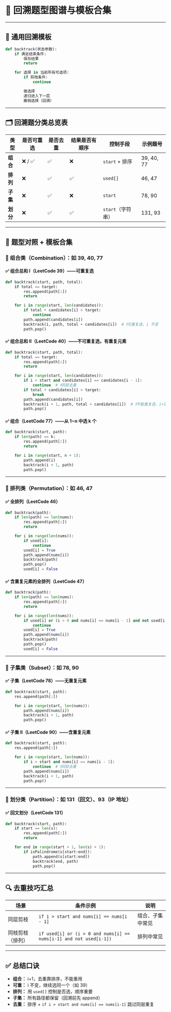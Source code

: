 # 🧠 回溯题型图谱与模板合集

---

## 📌 通用回溯模板

```python
def backtrack(状态参数):
    if 满足结束条件:
        保存结果
        return

    for 选择 in 当前所有可选项:
        if 剪枝条件:
            continue

        做选择
        递归进入下一层
        撤销选择（回溯）
```

---

## 🗂 回溯题分类总览表

| 类型       | 是否可重选 | 是否去重 | 结果是否有顺序 | 控制手段      | 示例题号 |
|------------|------------|-----------|-----------------|----------------|----------|
| **组合**    | ❌ / ✅      | ✅         | ❌              | `start` + 排序  | 39, 40, 77 |
| **排列**    | ❌          | ✅         | ✅              | `used[]`        | 46, 47    |
| **子集**    | ❌          | ✅         | ❌              | `start`         | 78, 90    |
| **划分**    | ❌          | ✅         | ✅              | `start`（字符串）| 131, 93   |

---

## 📘 题型对照 + 模板合集

### 🔹 组合类（Combination）：如 39, 40, 77

#### ✅ 组合总和 I（LeetCode 39）——可重复选
```python
def backtrack(start, path, total):
    if total == target:
        res.append(path[:])
        return

    for i in range(start, len(candidates)):
        if total + candidates[i] > target:
            continue
        path.append(candidates[i])
        backtrack(i, path, total + candidates[i])  # ❗️可重复选，i 不变
        path.pop()
```

#### ✅ 组合总和 II（LeetCode 40）——不可重复选，有重复元素
```python
def backtrack(start, path, total):
    if total == target:
        res.append(path[:])
        return

    for i in range(start, len(candidates)):
        if i > start and candidates[i] == candidates[i - 1]:
            continue  # ❗️同层去重
        if total + candidates[i] > target:
            break
        path.append(candidates[i])
        backtrack(i + 1, path, total + candidates[i])  # ❗️不能重复选，i+1
        path.pop()
```

#### ✅ 组合（LeetCode 77）——从 1~n 中选 k 个
```python
def backtrack(start, path):
    if len(path) == k:
        res.append(path[:])
        return

    for i in range(start, n + 1):
        path.append(i)
        backtrack(i + 1, path)
        path.pop()
```

---

### 🔹 排列类（Permutation）：如 46, 47

#### ✅ 全排列（LeetCode 46）
```python
def backtrack(path):
    if len(path) == len(nums):
        res.append(path[:])
        return

    for i in range(len(nums)):
        if used[i]:
            continue
        used[i] = True
        path.append(nums[i])
        backtrack(path)
        path.pop()
        used[i] = False
```

#### ✅ 含重复元素的全排列（LeetCode 47）
```python
def backtrack(path):
    if len(path) == len(nums):
        res.append(path[:])
        return

    for i in range(len(nums)):
        if used[i] or (i > 0 and nums[i] == nums[i - 1] and not used[i - 1]):
            continue
        used[i] = True
        path.append(nums[i])
        backtrack(path)
        path.pop()
        used[i] = False
```

---

### 🔹 子集类（Subset）：如 78, 90

#### ✅ 子集（LeetCode 78）——无重复元素
```python
def backtrack(start, path):
    res.append(path[:])

    for i in range(start, len(nums)):
        path.append(nums[i])
        backtrack(i + 1, path)
        path.pop()
```

#### ✅ 子集 II（LeetCode 90）——含重复元素
```python
def backtrack(start, path):
    res.append(path[:])

    for i in range(start, len(nums)):
        if i > start and nums[i] == nums[i - 1]:
            continue  # ❗️同层去重
        path.append(nums[i])
        backtrack(i + 1, path)
        path.pop()
```

---

### 🔹 划分类（Partition）：如 131（回文）、93（IP 地址）

#### ✅ 回文划分（LeetCode 131）
```python
def backtrack(start, path):
    if start == len(s):
        res.append(path[:])
        return

    for end in range(start + 1, len(s) + 1):
        if isPalindrome(s[start:end]):
            path.append(s[start:end])
            backtrack(end, path)
            path.pop()
```

---

## 🔍 去重技巧汇总

| 场景             | 条件示例                                      | 说明                   |
|------------------|-----------------------------------------------|------------------------|
| 同层剪枝         | `if i > start and nums[i] == nums[i - 1]`     | 组合、子集中常见       |
| 同枝剪枝（排列） | `if used[i] or (i > 0 and nums[i] == nums[i-1] and not used[i-1])` | 排列中常见            |

---

## ✅ 总结口诀

- **组合：** i+1，去重靠排序，不能重用
- **可重：** i 不变，继续选同一个（如 39）
- **排列：** 用 `used[]` 控制是否选，顺序重要
- **子集：** 所有路径都保留（回溯前先 append）
- **去重：** 排序 + `if i > start and nums[i] == nums[i-1]` 跳过同层重复
